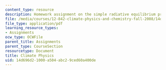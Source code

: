 ```yaml
---
content_type: resource
description: Homework assignment on the simple radiative equilibrium problem.
file: /media/courses/12-842-climate-physics-and-chemistry-fall-2008/14d696d21000a504abc29ced60a400de_hw1.pdf
file_type: application/pdf
learning_resource_types:
- Assignments
ocw_type: OCWFile
parent_title: Assignments
parent_type: CourseSection
resourcetype: Document
title: Climate Physics
uid: 14d696d2-1000-a504-abc2-9ced60a400de
---
```

